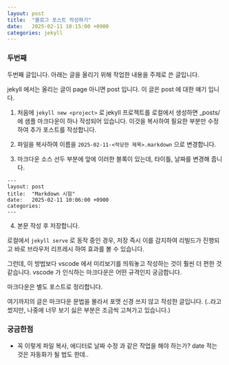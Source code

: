```yaml
---
layout: post
title:  "블로그 포스트 작성하기"
date:   2025-02-11 10:15:00 +0900
categories: jekyll
---
```


### 두번째

두번째 글입니다. 아래는 글을 올리기 위해 작업한 내용을 주제로 쓴 글입니다.

jekyll 에서는 올리는 글이 page 아니면 post 입니다. 이 글은 post 에 대한 얘기 입니다.

1. 처음에 `jekyll new <project>` 로 jekyll 프로젝트를 로컬에서 생성하면 _posts/ 에 샘플 마크다운이 하나 작성되어 있습니다.
이것을 복사하여 필요한 부분만 수정하여 추가 포스트를 작성합니다.

2. 파일을 복사하여 이름을 `2025-02-11-<적당한 제목>.markdown` 으로 변경합니다.

3. 마크다운 소스 선두 부분에 앞에 이러한 블록이 있는데, 타이틀, 날짜를 변경해 줍니다.
```
---
layout: post
title:  "Markdown 시험"
date:   2025-02-11 10:06:00 +0900
categories:
---
```

4. 본문 작성 후 저장합니다.

로컬에서 `jekyll serve` 로 동작 중인 경우, 저장 즉시 이를 감지하여 리빌드가 진행되고 바로 브라우저 리프레시 하여 효과를 볼 수 있습니다.

그런데, 이 방법보다 vscode 에서 미리보기를 띄워놓고 작성하는 것이 훨씬 더 편한 것 같습니다. vscode 가 인식하는 마크다운은 어떤 규격인지 궁금합니다.

마크다운은 별도 포스트로 정리합니다.

여기까지의 글은 마크다운 문법을 몰라서 포맷 신경 쓰지 않고 작성한 글입니다. (..라고 썼지만, 나중에 너무 보기 싫은 부분은 조금씩 고쳐가고 있습니다.)


### 궁금한점
- 꼭 이렇게 파일 복사, 에디터로 날짜 수정 과 같은 작업을 해야 하는가? date 적는 것은 자동화가 될 법도 한데..
